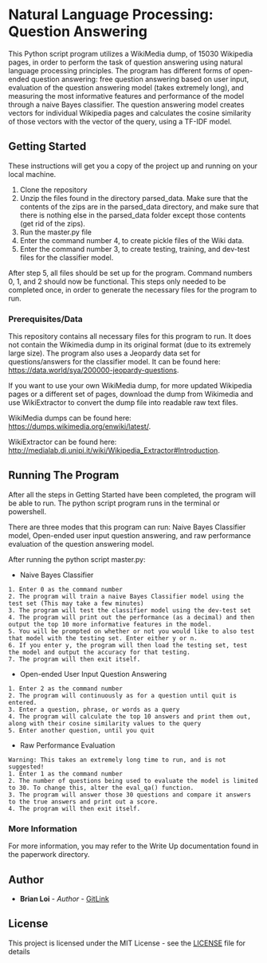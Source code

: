 # Natural Language Processing: Question Answering

This Python script program utilizes a WikiMedia dump, of 15030 Wikipedia pages, in order to perform the task of question answering using natural language processing principles. The program has different forms of open-ended question answering: free question answering based on user input, evaluation of the question answering model (takes extremely long), and measuring the most informative features and performance of the model through a naive Bayes classifier. The question answering model creates vectors for individual Wikipedia pages and calculates the cosine similarity of those vectors with the vector of the query, using a TF-IDF model. 

## Getting Started

These instructions will get you a copy of the project up and running on your local machine.

1. Clone the repository
2. Unzip the files found in the directory parsed_data. Make sure that the contents of the zips are in the parsed_data directory, and make sure that there is nothing else in the parsed_data folder except those contents (get rid of the zips).
3. Run the master.py file
4. Enter the command number 4, to create pickle files of the Wiki data.
5. Enter the command number 3, to create testing, training, and dev-test files for the classifier model.

After step 5, all files should be set up for the program. Command numbers 0, 1, and 2 should now be functional.
This steps only needed to be completed once, in order to generate the necessary files for the program to run.

### Prerequisites/Data

This repository contains all necessary files for this program to run.
It does not contain the Wikimedia dump in its original format (due to its extremely large size).
The program also uses a Jeopardy data set for questions/answers for the classifier model. It can be found here: https://data.world/sya/200000-jeopardy-questions.

If you want to use your own WikiMedia dump, for more updated Wikipedia pages or a different set of pages, download the dump from Wikimedia and use WikiExtractor to convert the dump file into readable raw text files.

WikiMedia dumps can be found here: https://dumps.wikimedia.org/enwiki/latest/.

WikiExtractor can be found here: http://medialab.di.unipi.it/wiki/Wikipedia_Extractor#Introduction.

## Running The Program

After all the steps in Getting Started have been completed, the program will be able to run.
The python script program runs in the terminal or powershell.

There are three modes that this program can run: Naive Bayes Classifier model, Open-ended user input question answering, and raw performance evaluation of the question answering model.

After running the python script master.py:

* Naive Bayes Classifier
```
1. Enter 0 as the command number
2. The program will train a naive Bayes Classifier model using the test set (This may take a few minutes)
3. The program will test the classifier model using the dev-test set
4. The program will print out the performance (as a decimal) and then output the top 10 more informative features in the model.
5. You will be prompted on whether or not you would like to also test that model with the testing set. Enter either y or n.
6. If you enter y, the program will then load the testing set, test the model and output the accuracy for that testing.
7. The program will then exit itself.
```

* Open-ended User Input Question Answering
```
1. Enter 2 as the command number
2. The program will continuously as for a question until quit is entered.
3. Enter a question, phrase, or words as a query
4. The program will calculate the top 10 answers and print them out, along with their cosine similarity values to the query
5. Enter another question, until you quit
```

* Raw Performance Evaluation
```
Warning: This takes an extremely long time to run, and is not suggested!
1. Enter 1 as the command number
2. The number of questions being used to evaluate the model is limited to 30. To change this, alter the eval_qa() function.
3. The program will answer those 30 questions and compare it answers to the true answers and print out a score.
4. The program will then exit itself.
```

### More Information

For more information, you may refer to the Write Up documentation found in the paperwork directory.

## Author

* **Brian Loi** - *Author* - [GitLink](https://github.com/brianloi)

## License

This project is licensed under the MIT License - see the [LICENSE](https://github.com/brianloi/NLP_QA/blob/master/LICENSE) file for details

